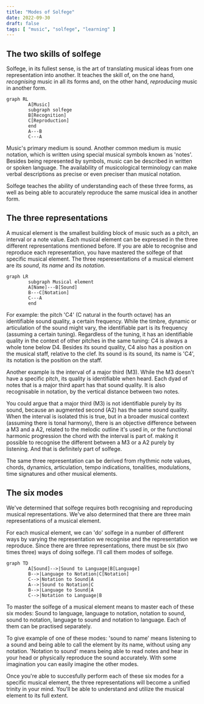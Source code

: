 ```yaml
---
title: "Modes of Solfege"
date: 2022-09-30
draft: false
tags: [ "music", "solfege", "learning" ]
---
```


## The two skills of solfege

Solfege, in its fullest sense, is the art of translating musical ideas from one representation into another.
It teaches the skill of, on the one hand, *recognising* music in all its forms and, on the other hand, *reproducing* music in another form.

```mermaid
graph RL
        A[Music]
        subgraph solfege
        B[Recognition]
        C[Reproduction]
        end
        A---B
        C---A
```

Music's primary medium is sound. Another common medium is music notation, which is written using special musical symbols known as 'notes'.
Besides being represented by symbols, music can be described in written or spoken language.
The availability of musicological terminology can make verbal descriptions as precise or even preciser than musical notation.

Solfege teaches the ability of understanding each of these three forms, as well as being able to accurately reproduce the same musical idea in another form.

## The three representations

A musical element is the smallest building block of music such as a pitch, an interval or a note value.
Each musical element can be expressed in the three different representations mentioned before.
If you are able to recognise and reproduce each representation, you have mastered the solfege of that specific musical element.
The three reperesentations of a musical element are its *sound*, its *name* and its *notation*.

```mermaid
graph LR
        subgraph Musical element
        A[Name]---B[Sound]
        B---C[Notation]
        C---A
        end
```

For example: the pitch 'C4' (C natural in the fourth octave) has an identifiable sound quality, a certain frequency.
While the timbre, dynamic or articulation of the sound might vary, the identifiable part is its frequency (assuming a certain tuning).
Regardless of the tuning, it has an identifiable quality in the context of other pitches in the same tuning: C4 is always a whole tone below D4.
Besides its sound quality, C4 also has a position on the musical staff, relative to the clef.
Its sound is its sound, its name is 'C4', its notation is the position on the staff.

Another example is the interval of a major third (M3). While the M3 doesn't have a specific pitch, its quality is identifiable when heard.
Each dyad of notes that is a major third apart has that sound quality. It is also recognisable in notation, by the vertical distance between two notes.

You could argue that a major third (M3) is not identifiable purely by its sound, because an augmented second (A2) has the same sound quality.
When the interval is isolated this is true, but in a broader musical context (assuming there is tonal harmony), there is an objective difference between a M3 and a A2,
related to the melodic outline it's used in, or the functional harmonic progression the chord with the interval is part of.
making it possible to recognise the different between a M3 or a A2 purely by listening. And that is definitely part of solfege.

The same three representation can be derived from rhythmic note values, chords, dynamics, articulation, tempo indications, tonalities, modulations, time signatures and other musical elements.

## The six modes

We've determined that solfege requires both recognising and reproducing musical representations.
We've also determined that there are three main representations of a musical element.

For each musical element, we can 'do' solfege in a number of different ways by varying the representation we recognise and the representation we reproduce.
Since there are three representations, there must be six (two times three) ways of doing solfege.
I'll call them modes of solfege.

```mermaid
graph TD
        A[Sound]-->|Sound to Language|B[Language]
        B-->|Language to Notation|C[Notation]
        C-->|Notation to Sound|A
        A-->|Sound to Notation|C
        B-->|Language to Sound|A
        C-->|Notation to Language|B
```

To master the solfege of a musical element means to master each of these six modes:
Sound to language, language to notation, notation to sound, sound to notation, language to sound and notation to language.
Each of them can be practised separately.

To give example of one of these modes: 'sound to name' means listening to a sound and being able to call the element by its name, without using any notation.
'Notation to sound' means being able to read notes and hear in your head or physically reproduce the sound accurately.
With some imagination you can easily imagine the other modes.

Once you're able to succesfully perform each of these six modes for a specific musical element, the three representations will become a unified trinity in your mind.
You'll be able to understand and utilize the musical element to its full extent.

